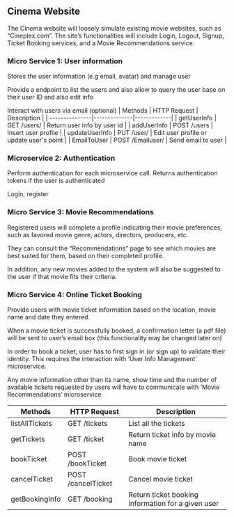 ## Cinema Website


The Cinema website will loosely simulate existing movie websites, such as “Cineplex.com”. The site’s functionalities will include Login, Logout, Signup, Ticket Booking services, and a Movie Recommendations service.



### Micro Service 1: User information


Stores the user information (e.g email, avatar) and manage user

Provide a endpoint to list the users and also allow to query the user base on their user ID and also edit info

Interact with users via email (optional)
|     Methods    | HTTP Request | Description |
| ---------------|--------------|-------------|
| getUserInfo    | GET /users/<id>  | Return user info by user id |
| addUserInfo    | POST /users      | Insert user profile |
| updateUserInfo | PUT /user/<id>   | Edit user profile or update user's point |
| EmailToUser    | POST /Emailuser/ | Send email to user |



### Microservice 2: Authentication


Perform authentication for each microservice call. Returns authentication tokens if the user is authenticated

Login, register



### Micro Service 3: Movie Recommendations


Registered users will complete a profile indicating their movie preferences, such as favored movie genre, actors, directors, producers, etc.

They can consult the “Recommendations” page to see which movies are best suited for them, based on their completed profile.

In addition, any new movies added to the system will also be suggested to the user if that movie fits their criteria.



### Micro Service 4: Online Ticket Booking


Provide users with movie ticket information based on the location, movie name and date they entered.

When a movie ticket is successfully booked, a confirmation letter (a pdf file) will be sent to user’s email box (this functionality may be changed later on)

In order to book a ticket, user has to first sign in (or sign up) to validate their identity. This requires the interaction with ‘User Info Management’ microservice.  

Any movie information other than its name, show time and the number of available tickets requested by users will have to communicate with ‘Movie Recommendations’ microservice

|     Methods    | HTTP Request | Description |
| ---------------|--------------|-------------|
| listAllTickets | GET /tickets         | List all the tickets |
| getTickets     | GET /ticket          | Return ticket info by movie name |
| bookTicket     | POST /bookTicket     | Book movie ticket |
| cancelTicket   | POST /cancelTicket   | Cancel movie ticket |
| getBookingInfo | GET /booking         | Return ticket booking information for a given user |